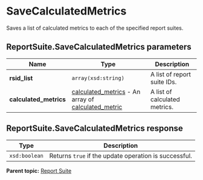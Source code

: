 # SaveCalculatedMetrics

Saves a list of calculated metrics to each of the specified report suites.

## ReportSuite.SaveCalculatedMetrics parameters

|Name|Type|Description|
|----|----|-----------|
| **rsid\_list** | `array(xsd:string)` |A list of report suite IDs.|
| **calculated\_metrics** | [calculated\_metrics](../../data_types/r_calculated_metrics.md#) - An array of [calculated\_metric](../../data_types/r_calculated_metric.md#) | A list of calculated metrics.|

## ReportSuite.SaveCalculatedMetrics response

|Type|Description|
|----|-----------|
| `xsd:boolean` |Returns `true` if the update operation is successful.|

**Parent topic:** [Report Suite](../../methods/report_suite/r_methods_reportsuite.md)

